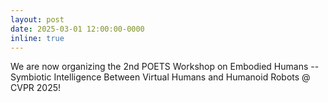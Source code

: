 ```yaml
---
layout: post
date: 2025-03-01 12:00:00-0000
inline: true
---
```


We are now organizing the 2nd POETS Workshop on Embodied Humans -- Symbiotic Intelligence Between Virtual Humans and Humanoid Robots @ CVPR 2025!